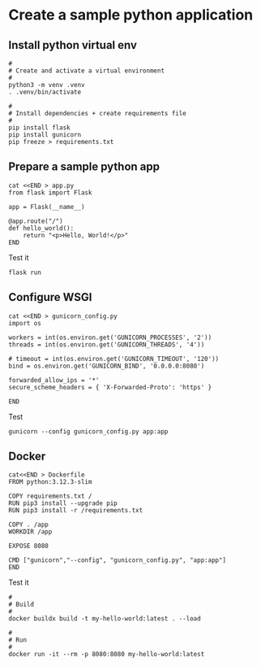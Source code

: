 
# Create a sample python application

## Install python virtual env

```
#
# Create and activate a virtual environment
#
python3 -m venv .venv
. .venv/bin/activate

#
# Install dependencies + create requirements file
#
pip install flask
pip install gunicorn
pip freeze > requirements.txt
```

## Prepare a sample python app

```
cat <<END > app.py
from flask import Flask

app = Flask(__name__)

@app.route("/")
def hello_world():
    return "<p>Hello, World!</p>"
END
```

Test it
```
flask run
```

## Configure WSGI

```
cat <<END > gunicorn_config.py
import os

workers = int(os.environ.get('GUNICORN_PROCESSES', '2'))
threads = int(os.environ.get('GUNICORN_THREADS', '4'))

# timeout = int(os.environ.get('GUNICORN_TIMEOUT', '120'))
bind = os.environ.get('GUNICORN_BIND', '0.0.0.0:8080')

forwarded_allow_ips = '*'
secure_scheme_headers = { 'X-Forwarded-Proto': 'https' }

END 
```

Test
```
gunicorn --config gunicorn_config.py app:app
```

## Docker

```
cat<<END > Dockerfile
FROM python:3.12.3-slim

COPY requirements.txt /
RUN pip3 install --upgrade pip
RUN pip3 install -r /requirements.txt

COPY . /app
WORKDIR /app

EXPOSE 8080

CMD ["gunicorn","--config", "gunicorn_config.py", "app:app"]
END
```

Test it
```
#
# Build
#
docker buildx build -t my-hello-world:latest . --load

#
# Run
#
docker run -it --rm -p 8080:8080 my-hello-world:latest
```